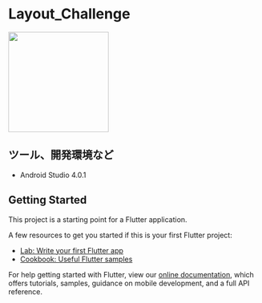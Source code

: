 # Layout_Challenge

<img src="https://user-images.githubusercontent.com/47273077/124247525-ef1c1000-db5c-11eb-9aa7-f5569832cb61.png" width="200">

## ツール、開発環境など
- Android Studio 4.0.1

## Getting Started

This project is a starting point for a Flutter application.

A few resources to get you started if this is your first Flutter project:

- [Lab: Write your first Flutter app](https://flutter.dev/docs/get-started/codelab)
- [Cookbook: Useful Flutter samples](https://flutter.dev/docs/cookbook)

For help getting started with Flutter, view our
[online documentation](https://flutter.dev/docs), which offers tutorials,
samples, guidance on mobile development, and a full API reference.




